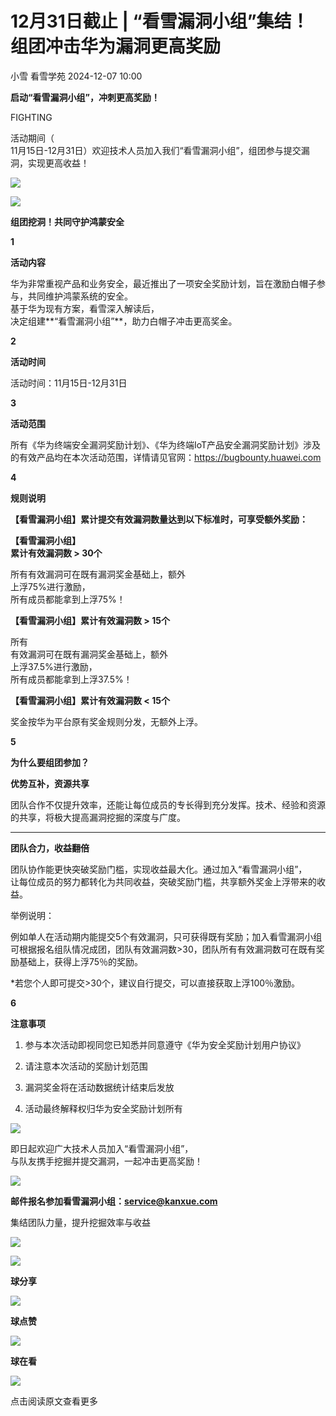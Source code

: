 #  12月31日截止 | “看雪漏洞小组”集结！组团冲击华为漏洞更高奖励   
小雪  看雪学苑   2024-12-07 10:00  
  
**启动“看雪漏洞小组”，冲刺更高奖励！**  
  
FIGHTING  
  
活动期间（  
11月15日-12月31日）欢迎技术人员加入我们“看雪漏洞小组”，组团参与提交漏洞，实现更高收益！  
  
  
![](https://mmbiz.qpic.cn/sz_mmbiz_gif/1UG7KPNHN8E9zCWATpG2G0kql6CvUiamPmQfjrNfIXTw8a1hSSt9uhZcavbBftq1AvbEYvdvF5cJ1BEsTxdMia2w/640?wx_fmt=gif&from=appmsg "")  
  
![](https://mmbiz.qpic.cn/sz_mmbiz_png/1UG7KPNHN8E9zCWATpG2G0kql6CvUiamPOVyf1UnfBibqs1Hv4rKA81WKcdKEYvrfkXW92icgXjcLMBSuyRcyIpKw/640?wx_fmt=png&from=appmsg "")  
  
**组团挖洞！共同守护鸿蒙安全**  
  
  
**1**  
  
  
**活动内容**  
  
华为非常重视产品和业务安全，最近推出了一项安全奖励计划，旨在激励白帽子参与，共同维护鸿蒙系统的安全。  
基于华为现有方案，看雪深入解读后，  
决定组建**“看雪漏洞小组”**，助力白帽子冲击更高奖金。  
  
  
  
**2**  
  
  
**活动时间**  
  
活动时间：11月15日-12月31日  
  
  
  
**3**  
  
  
**活动范围**  
  
所有《华为终端安全漏洞奖励计划》、《华为终端IoT产品安全漏洞奖励计划》涉及的有效产品均在本次活动范围，详情请见官网：https://bugbounty.huawei.com  
  
  
  
**4**  
  
  
**规则说明**  
  
**【看雪漏洞小组】累计提交有效漏洞数量达到以下标准时，可享受额外奖励：**  
  
  
**【看雪漏洞小组】**  
**累计有效漏洞数 > 30个**  
  
所有有效漏洞可在既有漏洞奖金基础上，额外  
上浮75%进行激励，  
所有成员都能拿到上浮75%！  
  
  
**【看雪漏洞小组】累计有效漏洞数 > 15个**  
  
所有  
有效漏洞可在既有漏洞奖金基础上，额外  
上浮37.5%进行激励，  
所有成员都能拿到上浮37.5%！  
  
  
**【看雪漏洞小组】累计有效漏洞数 < 15个**  
  
奖金按华为平台原有奖金规则分发，无额外上浮。  
  
  
  
**5**  
  
  
**为什么要组团参加？**  
  
**优势互补，资源共享**  
  
团队合作不仅提升效率，还能让每位成员的专长得到充分发挥。技术、经验和资源的共享，将极大提高漏洞挖掘的深度与广度。  
  
****  
**团队合力，收益翻倍**  
  
团队协作能更快突破奖励门槛，实现收益最大化。通过加入“看雪漏洞小组”，  
让每位成员的努力都转化为共同收益，突破奖励门槛，共享额外奖金上浮带来的收益。  
  
  
举例说明：  
  
例如单人在活动期内能提交5个有效漏洞，只可获得既有奖励；加入看雪漏洞小组可根据报名组队情况成团，团队有效漏洞数>30，团队所有有效漏洞数可在既有奖励基础上，获得上浮75％的奖励。  
  
  
*若您个人即可提交>30个，建议自行提交，可以直接获取上浮100％激励。  
  
  
  
**6**  
  
  
**注意事项**  
  
1. 参与本次活动即视同您已知悉并同意遵守《华为安全奖励计划用户协议》  
  
2. 请注意本次活动的奖励计划范围  
  
3. 漏洞奖金将在活动数据统计结束后发放  
  
4. 活动最终解释权归华为安全奖励计划所有  
  
  
![](https://mmbiz.qpic.cn/sz_mmbiz_gif/1UG7KPNHN8E9zCWATpG2G0kql6CvUiamPLBYTB5V0weDm45B1dVAnl6JP3vauUknkIdebA6dv0o0f7WwvBznIfA/640?wx_fmt=gif&from=appmsg "")  
  
即日起欢迎广大技术人员加入“看雪漏洞小组”，  
与队友携手挖掘并提交漏洞，一起冲击更高奖励！  
  
  
![](https://mmbiz.qpic.cn/sz_mmbiz_png/1UG7KPNHN8E9zCWATpG2G0kql6CvUiamPOVyf1UnfBibqs1Hv4rKA81WKcdKEYvrfkXW92icgXjcLMBSuyRcyIpKw/640?wx_fmt=png&from=appmsg "")  
  
**邮件报名参加看雪漏洞小组：service@kanxue.com**  
  
集结团队力量，提升挖掘效率与收益  
  
  
  
![](https://mmbiz.qpic.cn/sz_mmbiz_jpg/1UG7KPNHN8E9zCWATpG2G0kql6CvUiamPc1qD1g9sEbHicycHX3KJHTGVpvXXFfiaLRyGw6aKQE7yEFhVKgYPiaSJg/640?wx_fmt=jpeg&from=appmsg "")  
  
  
![](https://mmbiz.qpic.cn/sz_mmbiz_gif/1UG7KPNHN8E9zCWATpG2G0kql6CvUiamPGNM4QrICvXPicGahrfPwBoCQPsZ5zla8e0X4IkG7Ciap4vqhV8m6nmKA/640?wx_fmt=gif&from=appmsg "")  
  
**球分享**  
  
![](https://mmbiz.qpic.cn/sz_mmbiz_gif/1UG7KPNHN8E9zCWATpG2G0kql6CvUiamPGNM4QrICvXPicGahrfPwBoCQPsZ5zla8e0X4IkG7Ciap4vqhV8m6nmKA/640?wx_fmt=gif&from=appmsg "")  
  
**球点赞**  
  
![](https://mmbiz.qpic.cn/sz_mmbiz_gif/1UG7KPNHN8E9zCWATpG2G0kql6CvUiamPGNM4QrICvXPicGahrfPwBoCQPsZ5zla8e0X4IkG7Ciap4vqhV8m6nmKA/640?wx_fmt=gif&from=appmsg "")  
  
**球在看**  
  
  
  
![](https://mmbiz.qpic.cn/sz_mmbiz_gif/1UG7KPNHN8E9zCWATpG2G0kql6CvUiamP2kliagNBDiczHJ5eJFyCv74e0ayibdqZcFsONwvicsNibm2GJyqMBExJhHQ/640?wx_fmt=gif&from=appmsg "")  
  
点击阅读原文查看更多  
  
